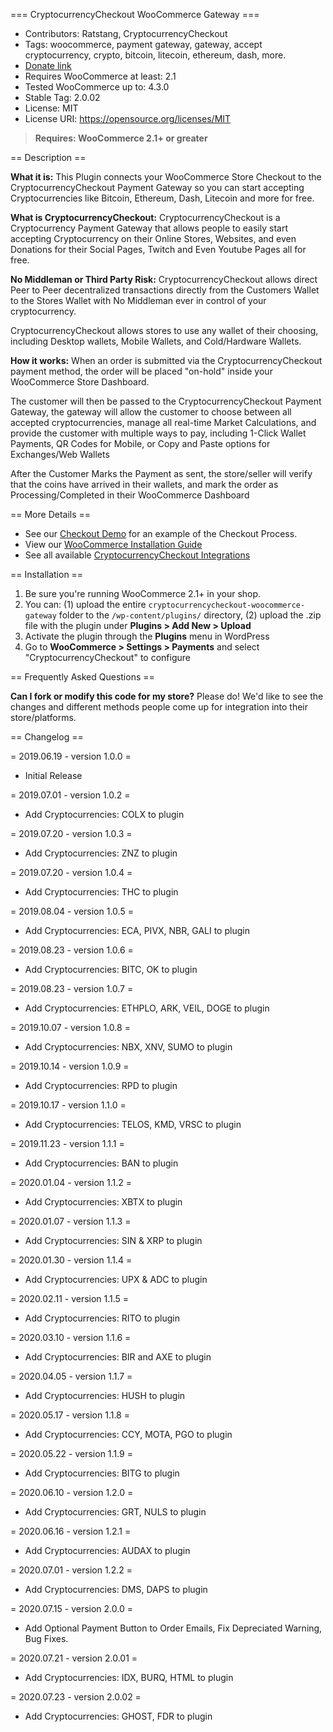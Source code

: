 === CryptocurrencyCheckout WooCommerce Gateway ===

 - Contributors: Ratstang, CryptocurrencyCheckout
 - Tags: woocommerce, payment gateway, gateway, accept cryptocurrency, crypto, bitcoin, litecoin, ethereum, dash, more.
 - [Donate link](https://cryptocurrencycheckout.com/donate/CryptoCheckout)
 - Requires WooCommerce at least: 2.1
 - Tested WooCommerce up to: 4.3.0
 - Stable Tag: 2.0.02
 - License: MIT
 - License URI: https://opensource.org/licenses/MIT

> **Requires: WooCommerce 2.1+ or greater**

== Description ==

**What it is:**
This Plugin connects your WooCommerce Store Checkout to the CryptocurrencyCheckout Payment Gateway so you can start accepting Cryptocurrencies like Bitcoin, Ethereum, Dash, Litecoin and more for free.

**What is CryptocurrencyCheckout:**
CryptocurrencyCheckout is a Cryptocurrency Payment Gateway that allows people to easily start accepting Cryptocurrency on their Online Stores, Websites, and even Donations for their Social Pages, Twitch and Even Youtube Pages all for free.

**No Middleman or Third Party Risk:**
CryptocurrencyCheckout allows direct Peer to Peer decentralized transactions directly from the Customers Wallet to the Stores Wallet with No Middleman ever in control of your cryptocurrency.

CryptocurrencyCheckout allows stores to use any wallet of their choosing, including Desktop wallets, Mobile Wallets, and Cold/Hardware Wallets.

**How it works:**
When an order is submitted via the CryptocurrencyCheckout payment method, the order will be placed "on-hold" inside your WooCommerce Store Dashboard.

The customer will then be passed to the CryptocurrencyCheckout Payment Gateway, the gateway will allow the customer to choose between all accepted cryptocurrencies, manage all real-time Market Calculations, and provide the customer with multiple ways to pay, including 1-Click Wallet Payments, QR Codes for Mobile, or Copy and Paste options for Exchanges/Web Wallets

After the Customer Marks the Payment as sent, the store/seller will verify that the coins have arrived in their wallets, and mark the order as Processing/Completed in their WooCommerce Dashboard

== More Details ==
 - See our [Checkout Demo](https://cryptocurrencycheckout.com/demo) for an example of the Checkout Process.
 - View our [WooCommerce Installation Guide](https://cryptocurrencycheckout.com/guides/woocommerce)
 - See all available [CryptocurrencyCheckout Integrations](https://cryptocurrencycheckout.com/)

== Installation ==

1. Be sure you're running WooCommerce 2.1+ in your shop.
2. You can: (1) upload the entire `cryptocurrencycheckout-woocommerce-gateway` folder to the `/wp-content/plugins/` directory, (2) upload the .zip file with the plugin under **Plugins &gt; Add New &gt; Upload**
3. Activate the plugin through the **Plugins** menu in WordPress
4. Go to **WooCommerce &gt; Settings &gt; Payments** and select "CryptocurrencyCheckout" to configure

== Frequently Asked Questions ==

**Can I fork or modify this code for my store?**
Please do! We'd like to see the changes and different methods people come up for integration into their store/platforms.

== Changelog ==

= 2019.06.19 - version 1.0.0 =
 * Initial Release

= 2019.07.01 - version 1.0.2 =
 * Add Cryptocurrencies: COLX to plugin

= 2019.07.20 - version 1.0.3 =
 * Add Cryptocurrencies: ZNZ to plugin

= 2019.07.20 - version 1.0.4 =
 * Add Cryptocurrencies: THC to plugin

= 2019.08.04 - version 1.0.5 =
 * Add Cryptocurrencies: ECA, PIVX, NBR, GALI to plugin

= 2019.08.23 - version 1.0.6 =
 * Add Cryptocurrencies: BITC, OK to plugin
 
= 2019.08.23 - version 1.0.7 =
 * Add Cryptocurrencies: ETHPLO, ARK, VEIL, DOGE to plugin
 
= 2019.10.07 - version 1.0.8 =
 * Add Cryptocurrencies: NBX, XNV, SUMO to plugin

= 2019.10.14 - version 1.0.9 =
 * Add Cryptocurrencies: RPD to plugin
 
= 2019.10.17 - version 1.1.0 =
 * Add Cryptocurrencies: TELOS, KMD, VRSC to plugin

= 2019.11.23 - version 1.1.1 =
* Add Cryptocurrencies: BAN to plugin

= 2020.01.04 - version 1.1.2 =
* Add Cryptocurrencies: XBTX to plugin

= 2020.01.07 - version 1.1.3 =
* Add Cryptocurrencies: SIN & XRP to plugin

= 2020.01.30 - version 1.1.4 =
* Add Cryptocurrencies: UPX & ADC to plugin

= 2020.02.11 - version 1.1.5 =
* Add Cryptocurrencies: RITO to plugin

= 2020.03.10 - version 1.1.6 =
* Add Cryptocurrencies: BIR and AXE to plugin

= 2020.04.05 - version 1.1.7 =
* Add Cryptocurrencies: HUSH to plugin

= 2020.05.17 - version 1.1.8 =
* Add Cryptocurrencies: CCY, MOTA, PGO to plugin

= 2020.05.22 - version 1.1.9 =
* Add Cryptocurrencies: BITG to plugin

= 2020.06.10 - version 1.2.0 =
* Add Cryptocurrencies: GRT, NULS to plugin

= 2020.06.16 - version 1.2.1 =
* Add Cryptocurrencies: AUDAX to plugin

= 2020.07.01 - version 1.2.2 =
* Add Cryptocurrencies: DMS, DAPS to plugin

= 2020.07.15 - version 2.0.0 =
* Add Optional Payment Button to Order Emails, Fix Depreciated Warning, Bug Fixes.

= 2020.07.21 - version 2.0.01 =
* Add Cryptocurrencies: IDX, BURQ, HTML to plugin

= 2020.07.23 - version 2.0.02 =
* Add Cryptocurrencies: GHOST, FDR to plugin
